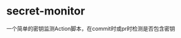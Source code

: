 <!--
 * @Author: LetMeFly
 * @Date: 2025-01-26 12:24:51
 * @LastEditors: LetMeFly.xyz
 * @LastEditTime: 2025-01-26 12:25:19
-->
# secret-monitor

一个简单的密钥监测Action脚本，在commit时或pr时检测是否包含密钥
